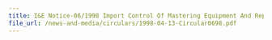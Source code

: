 ```yaml
---
title: I&E Notice-06/1998 Import Control Of Mastering Equipment And Replication Equipment For The Manufacture Of CD, CD-ROM, VCD, DVD And DVD-ROM
file_url: /news-and-media/circulars/1998-04-13-Circular0698.pdf
---
```

